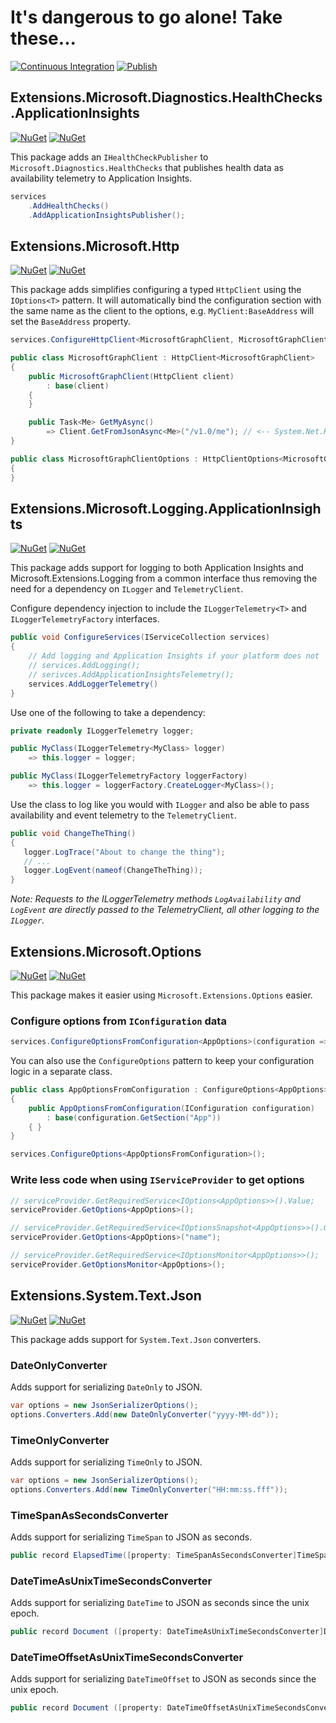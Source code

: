 # It's dangerous to go alone! Take these...

[![Continuous Integration](https://github.com/smokedlinq/dotnet-extensions/actions/workflows/ci.yml/badge.svg)](https://github.com/smokedlinq/dotnet-extensions/actions/workflows/ci.yml)
[![Publish](https://github.com/smokedlinq/dotnet-extensions/actions/workflows/publish.yml/badge.svg)](https://github.com/smokedlinq/dotnet-extensions/actions/workflows/publish.yml)

## Extensions.Microsoft.Diagnostics.HealthChecks.ApplicationInsights

[![NuGet](https://img.shields.io/nuget/dt/Extensions.Microsoft.Diagnostics.HealthChecks.ApplicationInsights.svg)](https://www.nuget.org/packages/Extensions.Microsoft.Diagnostics.HealthChecks.ApplicationInsights)
[![NuGet](https://img.shields.io/nuget/vpre/Extensions.Microsoft.Diagnostics.HealthChecks.ApplicationInsights.svg)](https://www.nuget.org/packages/Extensions.Microsoft.Diagnostics.HealthChecks.ApplicationInsights)

This package adds an `IHealthCheckPublisher` to `Microsoft.Diagnostics.HealthChecks` that publishes health data as availability telemetry to Application Insights.

```csharp
services
    .AddHealthChecks()
    .AddApplicationInsightsPublisher();
```

## Extensions.Microsoft.Http

[![NuGet](https://img.shields.io/nuget/dt/Extensions.Microsoft.Http.svg)](https://www.nuget.org/packages/Extensions.Microsoft.Http)
[![NuGet](https://img.shields.io/nuget/vpre/Extensions.Microsoft.Http.svg)](https://www.nuget.org/packages/Extensions.Microsoft.Http)

This package adds simplifies configuring a typed `HttpClient` using the `IOptions<T>` pattern. It will automatically bind the configuration section with the same name as the client to the options, e.g. `MyClient:BaseAddress` will set the `BaseAddress` property.

```csharp
services.ConfigureHttpClient<MicrosoftGraphClient, MicrosoftGraphClientOptions>();

public class MicrosoftGraphClient : HttpClient<MicrosoftGraphClient>
{
    public MicrosoftGraphClient(HttpClient client)
        : base(client)
    {
    }

    public Task<Me> GetMyAsync()
        => Client.GetFromJsonAsync<Me>("/v1.0/me"); // <-- System.Net.Http.Json package for HttpClient extensions
}

public class MicrosoftGraphClientOptions : HttpClientOptions<MicrosoftGraphClient>
{
}
```

## Extensions.Microsoft.Logging.ApplicationInsights

[![NuGet](https://img.shields.io/nuget/dt/Extensions.Microsoft.Logging.ApplicationInsights.svg)](https://www.nuget.org/packages/Extensions.Microsoft.Logging.ApplicationInsights)
[![NuGet](https://img.shields.io/nuget/vpre/Extensions.Microsoft.Logging.ApplicationInsights.svg)](https://www.nuget.org/packages/Extensions.Microsoft.Logging.ApplicationInsights)

This package adds support for logging to both Application Insights and Microsoft.Extensions.Logging from a common interface thus removing the need for a dependency on `ILogger` and `TelemetryClient`.

Configure dependency injection to include the `ILoggerTelemetry<T>` and `ILoggerTelemetryFactory` interfaces.

```csharp
public void ConfigureServices(IServiceCollection services)
{
    // Add logging and Application Insights if your platform does not
    // services.AddLogging();
    // serivces.AddApplicationInsightsTelemetry();
    services.AddLoggerTelemetry()
}
```

Use one of the following to take a dependency:

```csharp
private readonly ILoggerTelemetry logger;

public MyClass(ILoggerTelemetry<MyClass> logger)
    => this.logger = logger;

public MyClass(ILoggerTelemetryFactory loggerFactory)
    => this.logger = loggerFactory.CreateLogger<MyClass>();
```

Use the class to log like you would with `ILogger` and also be able to pass availability and event telemetry to the `TelemetryClient`.

```csharp
public void ChangeTheThing()
{
   logger.LogTrace("About to change the thing");
   // ...
   logger.LogEvent(nameof(ChangeTheThing));
}
```

*Note: Requests to the ILoggerTelemetry methods `LogAvailability` and `LogEvent` are directly passed to the TelemetryClient, all other logging to the `ILogger`.*

## Extensions.Microsoft.Options

[![NuGet](https://img.shields.io/nuget/dt/Extensions.Microsoft.Options.svg)](https://www.nuget.org/packages/Extensions.Microsoft.Options)
[![NuGet](https://img.shields.io/nuget/vpre/Extensions.Microsoft.Options.svg)](https://www.nuget.org/packages/Extensions.Microsoft.Options)

This package makes it easier using `Microsoft.Extensions.Options` easier.

### Configure options from `IConfiguration` data

```csharp
services.ConfigureOptionsFromConfiguration<AppOptions>(configuration => configuration.GetSection("App"));
```

You can also use the `ConfigureOptions` pattern to keep your configuration logic in a separate class.

```csharp
public class AppOptionsFromConfiguration : ConfigureOptions<AppOptions>.FromConfiguration
{
    public AppOptionsFromConfiguration(IConfiguration configuration)
        : base(configuration.GetSection("App"))
    { }
}

services.ConfigureOptions<AppOptionsFromConfiguration>();
```

### Write less code when using `IServiceProvider` to get options

```csharp
// serviceProvider.GetRequiredService<IOptions<AppOptions>>().Value;
serviceProvider.GetOptions<AppOptions>();

// serviceProvider.GetRequiredService<IOptionsSnapshot<AppOptions>>().Get("name");
serviceProvider.GetOptions<AppOptions>("name");

// serviceProvider.GetRequiredService<IOptionsMonitor<AppOptions>>();
serviceProvider.GetOptionsMonitor<AppOptions>();
```

## Extensions.System.Text.Json

[![NuGet](https://img.shields.io/nuget/dt/Extensions.Microsoft.Options.svg)](https://www.nuget.org/packages/Extensions.Microsoft.Options)
[![NuGet](https://img.shields.io/nuget/vpre/Extensions.Microsoft.Options.svg)](https://www.nuget.org/packages/Extensions.Microsoft.Options)

This package adds support for `System.Text.Json` converters.

### DateOnlyConverter

Adds support for serializing `DateOnly` to JSON.

```csharp
var options = new JsonSerializerOptions();
options.Converters.Add(new DateOnlyConverter("yyyy-MM-dd"));
```

### TimeOnlyConverter

Adds support for serializing `TimeOnly` to JSON.

```csharp
var options = new JsonSerializerOptions();
options.Converters.Add(new TimeOnlyConverter("HH:mm:ss.fff"));
```

### TimeSpanAsSecondsConverter

Adds support for serializing `TimeSpan` to JSON as seconds.

```csharp
public record ElapsedTime([property: TimeSpanAsSecondsConverter]TimeSpan Elapsed);
```

### DateTimeAsUnixTimeSecondsConverter

Adds support for serializing `DateTime` to JSON as seconds since the unix epoch.

```csharp
public record Document ([property: DateTimeAsUnixTimeSecondsConverter]DateTime Timestamp);
```

### DateTimeOffsetAsUnixTimeSecondsConverter

Adds support for serializing `DateTimeOffset` to JSON as seconds since the unix epoch.

```csharp
public record Document ([property: DateTimeOffsetAsUnixTimeSecondsConverter]DateTimeOffset Timestamp);
```
